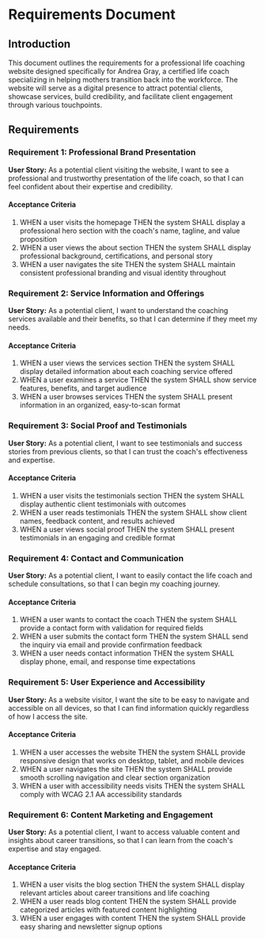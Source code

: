 # Requirements Document

## Introduction

This document outlines the requirements for a professional life coaching website designed specifically for Andrea Gray, a certified life coach specializing in helping mothers transition back into the workforce. The website will serve as a digital presence to attract potential clients, showcase services, build credibility, and facilitate client engagement through various touchpoints.

## Requirements

### Requirement 1: Professional Brand Presentation

**User Story:** As a potential client visiting the website, I want to see a professional and trustworthy presentation of the life coach, so that I can feel confident about their expertise and credibility.

#### Acceptance Criteria

1. WHEN a user visits the homepage THEN the system SHALL display a professional hero section with the coach's name, tagline, and value proposition
2. WHEN a user views the about section THEN the system SHALL display professional background, certifications, and personal story
3. WHEN a user navigates the site THEN the system SHALL maintain consistent professional branding and visual identity throughout

### Requirement 2: Service Information and Offerings

**User Story:** As a potential client, I want to understand the coaching services available and their benefits, so that I can determine if they meet my needs.

#### Acceptance Criteria

1. WHEN a user views the services section THEN the system SHALL display detailed information about each coaching service offered
2. WHEN a user examines a service THEN the system SHALL show service features, benefits, and target audience
3. WHEN a user browses services THEN the system SHALL present information in an organized, easy-to-scan format

### Requirement 3: Social Proof and Testimonials

**User Story:** As a potential client, I want to see testimonials and success stories from previous clients, so that I can trust the coach's effectiveness and expertise.

#### Acceptance Criteria

1. WHEN a user visits the testimonials section THEN the system SHALL display authentic client testimonials with outcomes
2. WHEN a user reads testimonials THEN the system SHALL show client names, feedback content, and results achieved
3. WHEN a user views social proof THEN the system SHALL present testimonials in an engaging and credible format

### Requirement 4: Contact and Communication

**User Story:** As a potential client, I want to easily contact the life coach and schedule consultations, so that I can begin my coaching journey.

#### Acceptance Criteria

1. WHEN a user wants to contact the coach THEN the system SHALL provide a contact form with validation for required fields
2. WHEN a user submits the contact form THEN the system SHALL send the inquiry via email and provide confirmation feedback
3. WHEN a user needs contact information THEN the system SHALL display phone, email, and response time expectations

### Requirement 5: User Experience and Accessibility

**User Story:** As a website visitor, I want the site to be easy to navigate and accessible on all devices, so that I can find information quickly regardless of how I access the site.

#### Acceptance Criteria

1. WHEN a user accesses the website THEN the system SHALL provide responsive design that works on desktop, tablet, and mobile devices
2. WHEN a user navigates the site THEN the system SHALL provide smooth scrolling navigation and clear section organization
3. WHEN a user with accessibility needs visits THEN the system SHALL comply with WCAG 2.1 AA accessibility standards

### Requirement 6: Content Marketing and Engagement

**User Story:** As a potential client, I want to access valuable content and insights about career transitions, so that I can learn from the coach's expertise and stay engaged.

#### Acceptance Criteria

1. WHEN a user visits the blog section THEN the system SHALL display relevant articles about career transitions and life coaching
2. WHEN a user reads blog content THEN the system SHALL provide categorized articles with featured content highlighting
3. WHEN a user engages with content THEN the system SHALL provide easy sharing and newsletter signup options